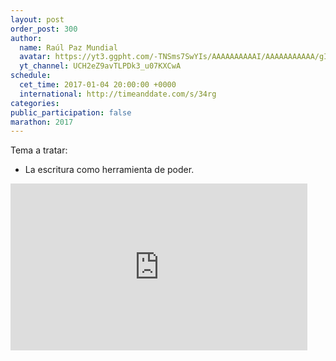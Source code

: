 ```yaml
---
layout: post
order_post: 300
author:
  name: Raúl Paz Mundial
  avatar: https://yt3.ggpht.com/-TNSms7SwYIs/AAAAAAAAAAI/AAAAAAAAAAA/gI8ilz2tiqE/s88-c-k-no-mo-rj-c0xffffff/photo.jpg
  yt_channel: UCH2eZ9avTLPDk3_u07KXCwA
schedule:
  cet_time: 2017-01-04 20:00:00 +0000
  international: http://timeanddate.com/s/34rg
categories:
public_participation: false
marathon: 2017
---
```

Tema a tratar:

- La escritura como herramienta de poder.

<iframe width="475" height="267" src="https://www.youtube.com/embed/0MKV5k2oVOs" frameborder="0" allowfullscreen></iframe>
